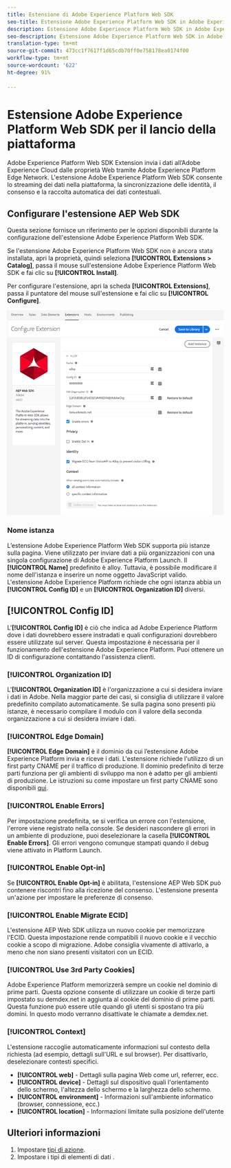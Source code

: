```yaml
---
title: Estensione di Adobe Experience Platform Web SDK
seo-title: Estensione Adobe Experience Platform Web SDK in Adobe Experience Platform Launch
description: Estensione Adobe Experience Platform Web SDK in Adobe Experience Platform Launch
seo-description: Estensione Adobe Experience Platform Web SDK in Adobe Experience Platform Launch
translation-type: tm+mt
source-git-commit: 473cc1f7617f1d65cdb70ff0e758178ea0174f00
workflow-type: tm+mt
source-wordcount: '622'
ht-degree: 91%

---
```



# Estensione Adobe Experience Platform Web SDK per il lancio della piattaforma

Adobe Experience Platform Web SDK Extension invia i dati all’Adobe Experience Cloud dalle proprietà Web tramite Adobe Experience Platform Edge Network. L&#39;estensione Adobe Experience Platform Web SDK consente lo streaming dei dati nella piattaforma, la sincronizzazione delle identità, il consenso e la raccolta automatica dei dati contestuali.

## Configurare l&#39;estensione AEP Web SDK

Questa sezione fornisce un riferimento per le opzioni disponibili durante la configurazione dell&#39;estensione Adobe Experience Platform Web SDK.

Se l&#39;estensione Adobe Experience Platform Web SDK non è ancora stata installata, apri la proprietà, quindi seleziona **[!UICONTROL Extensions > Catalog]**, passa il mouse sull&#39;estensione Adobe Experience Platform Web SDK e fai clic su **[!UICONTROL Install]**.

Per configurare l&#39;estensione, apri la scheda **[!UICONTROL Extensions]**, passa il puntatore del mouse sull&#39;estensione e fai clic su **[!UICONTROL Configure]**.

![](./assets/ext-aep-config.png)

### Nome istanza

L’estensione Adobe Experience Platform Web SDK supporta più istanze sulla pagina. Viene utilizzato per inviare dati a più organizzazioni con una singola configurazione di Adobe Experience Platform Launch. Il **[!UICONTROL Name]** predefinito è alloy. Tuttavia, è possibile modificare il nome dell&#39;istanza e inserire un nome oggetto JavaScript valido. L&#39;estensione Adobe Experience Platform richiede che ogni istanza abbia un **[!UICONTROL Config ID]** e un **[!UICONTROL Organization ID]** diversi.

## **[!UICONTROL Config ID]**

L&#39;**[!UICONTROL Config ID]** è ciò che indica ad Adobe Experience Platform dove i dati dovrebbero essere instradati e quali configurazioni dovrebbero essere utilizzate sul server. Questa impostazione è necessaria per il funzionamento dell&#39;estensione Adobe Experience Platform. Puoi ottenere un ID di configurazione contattando l&#39;assistenza clienti.


### **[!UICONTROL Organization ID]**

L&#39;**[!UICONTROL Organization ID]** è l&#39;organizzazione a cui si desidera inviare i dati in Adobe. Nella maggior parte dei casi, si consiglia di utilizzare il valore predefinito compilato automaticamente. Se sulla pagina sono presenti più istanze, è necessario compilare il modulo con il valore della seconda organizzazione a cui si desidera inviare i dati.

### **[!UICONTROL Edge Domain]**

**[!UICONTROL Edge Domain]** è il dominio da cui l’estensione Adobe Experience Platform invia e riceve i dati. L&#39;estensione richiede l&#39;utilizzo di un first party CNAME per il traffico di produzione. Il dominio predefinito di terze parti funziona per gli ambienti di sviluppo ma non è adatto per gli ambienti di produzione. Le istruzioni su come impostare un first party CNAME sono disponibili [qui](https://docs.adobe.com/content/help/it-IT/core-services/interface/ec-cookies/cookies-first-party.html).

### **[!UICONTROL Enable Errors]**

Per impostazione predefinita, se si verifica un errore con l&#39;estensione, l&#39;errore viene registrato nella console. Se desideri nascondere gli errori in un ambiente di produzione, puoi deselezionare la casella **[!UICONTROL Enable Errors]**. Gli errori vengono comunque stampati quando il debug viene attivato in Platform Launch.

### **[!UICONTROL Enable Opt-in]**

Se **[!UICONTROL Enable Opt-in]** è abilitata, l&#39;estensione AEP Web SDK può contenere riscontri fino alla ricezione del consenso. L&#39;estensione presenta un&#39;azione per impostare le preferenze di consenso.

### **[!UICONTROL Enable Migrate ECID]**

L&#39;estensione AEP Web SDK utilizza un nuovo cookie per memorizzare l&#39;ECID. Questa impostazione rende compatibili il nuovo cookie e il vecchio cookie a scopo di migrazione. Adobe consiglia vivamente di attivarlo, a meno che non siano presenti visitatori con un ECID.

### **[!UICONTROL Use 3rd Party Cookies]**

Adobe Experience Platform memorizzerà sempre un cookie nel dominio di prime parti. Questa opzione consente di utilizzare un cookie di terze parti impostato su demdex.net in aggiunta al cookie del dominio di prime parti. Questa funzione può essere utile quando gli utenti si spostano tra più domini. In questo modo verranno disattivate le chiamate a demdex.net.

### **[!UICONTROL Context]**

L&#39;estensione raccoglie automaticamente informazioni sul contesto della richiesta (ad esempio, dettagli sull&#39;URL e sul browser). Per disattivarlo, deselezionare contesti specifici.

- **[!UICONTROL web]** - Dettagli sulla pagina Web come url, referrer, ecc.
- **[!UICONTROL device]** - Dettagli sul dispositivo quali l&#39;orientamento dello schermo, l&#39;altezza dello schermo e la larghezza dello schermo.
- **[!UICONTROL environment]** - Informazioni sull&#39;ambiente informatico (browser, connessione, ecc.)
- **[!UICONTROL location]** - Informazioni limitate sulla posizione dell&#39;utente

## Ulteriori informazioni

1. Impostare [tipi di azione](action-types.md).
2. Impostare i tipi di elementi di dati [](data-element-types.md).
